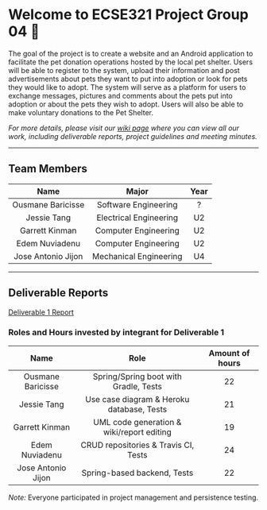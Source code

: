 # Welcome to ECSE321 Project Group 04 :dizzy:

The goal of the project is to create a website and an Android application to facilitate the pet donation operations hosted by the local pet shelter. 
Users will be able to register to the system, upload their information and post advertisements about pets they want to put into adoption or look for pets they would like to adopt. 
The system will serve as a platform for users to exchange messages, pictures and comments about the pets put into adoption or about the pets they wish to adopt. 
Users will also be able to make voluntary donations to the Pet Shelter. 

_For more details, please visit our [wiki page](https://github.com/McGill-ECSE321-Winter2020/project-group-04/wiki) where you can view all our work, including deliverable reports, project guidelines and meeting minutes._

___

## Team Members

| Name              | Major                  | Year |
|:-----------------:|:----------------------:|:----:|
|Ousmane Baricisse  | Software Engineering   | ?    |
|Jessie Tang        | Electrical Engineering | U2   |
|Garrett Kinman     | Computer Engineering   | U2   |
|Edem Nuviadenu     | Computer Engineering   | U2    |
|Jose Antonio Jijon | Mechanical Engineering | U4    |

___

## Deliverable Reports

[Deliverable 1 Report](https://github.com/McGill-ECSE321-Winter2020/project-group-04/wiki/Deliverable-1-Report)

### Roles and Hours invested by integrant for Deliverable 1

| Name              | Role                                 | Amount of hours |
|:-----------------:|:------------------------------------:|:---------------:|
|Ousmane Baricisse  | Spring/Spring boot with Gradle, Tests      | 22              |
|Jessie Tang        | Use case diagram & Heroku database, Tests   | 21              |
|Garrett Kinman     | UML code generation & wiki/report editing   | 19              |
|Edem Nuviadenu     | CRUD repositories & Travis CI, Tests      | 24              |
|Jose Antonio Jijon | Spring-based backend, Tests             | 22              |

*Note:* Everyone participated in project management and persistence testing.
